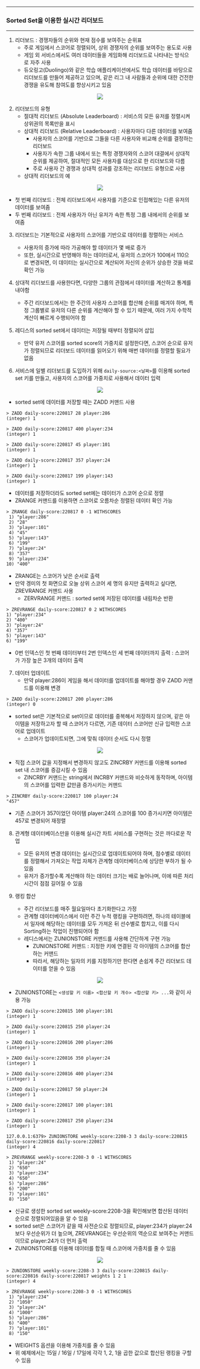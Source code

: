 -----
### Sorted Set을 이용한 실시간 리더보드
-----
1. 리더보드 : 경쟁자들의 순위와 현재 점수를 보여주는 순위표
   - 주로 게임에서 스코어로 정렬되어, 상위 경쟁자의 순위를 보여주는 용도로 사용
   - 게임 외 서비스에서도 여러 데이터들을 게임화해 리더보드로 나타내는 방식으로 자주 사용
   - 듀오링고(Duolingo)와 같은 학습 애플리케이션에서도 학습 데이터를 바탕으로 리더보드를 만들어 제공하고 있으며, 같은 리그 내 사람들과 순위에 대한 건전한 경쟁을 유도해 참여도를 향상시키고 있음
<div align="center">
<img src="https://github.com/user-attachments/assets/cf5ed1fe-2877-4285-b490-5d5e588febe7">
</div>

2. 리더보드의 유형
   - 절대적 리더보드 (Absolute Leaderboard) : 서비스의 모든 유저를 정렬시켜 상위권의 목록만을 표시
   - 상대적 리더보드 (Relative Leaderboard) : 사용자마다 다른 데이터를 보여줌
     + 사용자의 스코어를 기반으로 그들을 다른 사용자와 비교해 순위를 결정하는 리더보드
     + 사용자가 속한 그룹 내에서 또는 특정 경쟁자와의 스코어 대결에서 상대적 순위를 제공하여, 절대적인 모든 사용자를 대상으로 한 리더보드와 다름
     + 주로 사용자 간 경쟁과 상대적 성과를 강조하는 리더보드 유형으로 사용
   - 상대적 리더보드의 예
<div align="center">
<img src="https://github.com/user-attachments/assets/9f62e2a5-839e-4521-97a5-3fc67fcfafb1">
</div>

   - 첫 번째 리더보드 : 전체 리더보드에서 사용자를 기준으로 인접해있는 다른 유저의 데이터를 보여줌
   - 두 번째 리더보드 : 전체 사용자가 아닌 유저가 속한 특정 그룹 내에서의 순위를 보여줌

3. 리더보드는 기본적으로 사용자의 스코어를 기반으로 데이터를 정렬하는 서비스
   - 사용자의 증가에 따라 가공해야 할 데이터가 몇 배로 증가
   - 또한, 실시간으로 반영해야 하는 데이터로서, 유저의 스코어가 100에서 110으로 변경되면, 이 데이터는 실시간으로 계산되어 자신의 순위가 상승한 것을 바로 확인 가능
  
4. 상대적 리더보드를 사용한다면, 다양한 그룹의 관점에서 데이터를 계산하고 통계를 내야함
   - 주간 리더보드에서는 한 주간의 사용자 스코어를 합산해 순위를 매겨야 하며, 특정 그룹별로 유저의 다른 순위를 계산해야 할 수 있기 때문에, 여러 가지 수학적 계산이 빠르게 수행되어야 함

5. 레디스의 sorted set에서 데이터는 저장될 때부터 정렬되어 삽입
   - 만약 유저 스코어를 sorted score의 가중치로 설정한다면, 스코어 순으로 유저가 정렬되므로 리더보드 데이터를 읽어오기 위해 매번 데이터를 정렬할 필요가 없음

6. 서비스에 일별 리더보드를 도입하기 위해 ```daily-source:<날짜>```를 이용해 sorted set 키를 만들고, 사용자의 스코어를 가중치로 사용해서 데이터 입력
<div align="center">
<img src="https://github.com/user-attachments/assets/62381536-f59e-4651-8020-88b19438fa69">
</div>

   - sorted set에 데이터를 저장할 때는 ZADD 커맨드 사용
```redis
> ZADD daily-score:220817 28 player:286
(integer) 1

> ZADD daily-score:220817 400 player:234
(integer) 1

> ZADD daily-score:220817 45 player:101
(integer) 1

> ZADD daily-score:220817 357 player:24
(integer) 1

> ZADD daily-score:220817 199 player:143
(integer) 1
```
   - 데이터를 저장하더라도 sorted set에는 데이터가 스코어 순으로 정렬
   - ZRANGE 커맨드를 이용하면 스코어로 오름차순 정렬된 데이터 확인 가능
```redis
> ZRANGE daily-score:220817 0 -1 WITHSCORES
 1) "player:286"
 2) "28"
 3) "player:101"
 4) "45"
 5) "player:143"
 6) "199"
 7) "player:24"
 8) "357"
 9) "player:234"
10) "400"
```
   - ZRANGE는 스코어가 낮은 순서로 출력
   - 만약 겡미의 첫 화면으로 오늘 상위 스코어 세 명의 유지만 출력하고 싶다면, ZREVRANGE 커맨드 사용
     + ZERVRANGE 커맨드 : sorted set에 저장된 데이터를 내림차순 반환
```redis
> ZREVRANGE daily-score:220817 0 2 WITHSCORES
1) "player:234"
2) "400"
3) "player:24"
4) "357"
5) "player:143"
6) "199"
```
   - 0번 인덱스인 첫 번째 데이터부터 2번 인덱스인 세 번째 데이터까지 출력 : 스코어가 가장 높은 3개의 데이터 출력

7. 데이터 업데이트
   - 만약 player:286이 게임을 해서 데이터를 업데이트를 해야할 경우 ZADD 커맨드를 이용해 변경
```redis
> ZADD daily-score:220817 200 player:286
(integer) 0
```
   - sorted set은 기본적으로 set이므로 데이터를 중복해서 저장하지 않으며, 같은 아이템을 저장하고자 할 때 스코어가 다르면, 기존 데이터 스코어만 신규 입력한 스코어로 업데이트
     + 스코어가 업데이트되면, 그에 맞춰 데이터 순서도 다시 정렬
<div align="center">
<img src="https://github.com/user-attachments/assets/0a90f117-94e0-40c4-b745-d2ae9c13df0d">
</div>

   - 직접 스코어 값을 지정해서 변경하지 않고도 ZINCRBY 커맨드를 이용해 sorted set 내 스코어를 증감시킬 수 있음
     + ZINCRBY 커맨드는 string에서 INCRBY 커맨드와 비슷하게 동작하며, 아이템의 스코어를 입력한 값만큼 증가시키는 커맨드
```redis
> ZINCRBY daily-score:220817 100 player:24
"457"
```
   - 기존 스코어가 357이었던 아이템 player:24의 스코어를 100 증가시키면 아이템은 457로 변경되어 재정렬

8. 관계형 데이터베이스만을 이용해 실시간 차트 서비스를 구현하는 것은 까다로운 작업
   - 모든 유저의 변경 데이터는 실시간으로 업데이트되어야 하며, 점수별로 데이터를 정렬해서 가져오는 작업 자체가 관계형 데이터베이스에 상당한 부하가 될 수 있음
   - 유저가 증가할수록 계산해야 하는 데이터 크기는 배로 늘어나며, 이에 따른 처리 시간이 점점 길어질 수 있음

9. 랭킹 합산
    - 주간 리더보드를 매주 월요일마다 초기화한다고 가정
    - 관계형 데이터베이스에서 이런 주간 누적 랭킹을 구현하려면, 하나의 테이블에서 일자에 해당하는 데이터를 모두 가져온 뒤 선수별로 합치고, 이를 다시 Sorting하는 작업이 진행되어야 함
    - 레디스에서는 ZUNIONSTORE 커맨드를 사용해 간단하게 구현 가능
      + ZUNIONSTORE 커맨드 : 지정한 키에 연결된 각 아이템의 스코어를 합산하는 커맨드
      + 따라서, 해당하는 일자의 키를 지정하기만 한다면 손쉽게 주간 리더보드 데이터를 얻을 수 있음
<div align="center">
<img src="https://github.com/user-attachments/assets/826e28c6-d93c-40b4-b296-d31cc655b3eb">
</div>

   - ZUNIONSTORE는 ```<생성할 키 이름> <합산할 키 개수> <합산할 키> ...```와 같이 사용 가능
```redis
> ZADD daily-score:220815 100 player:101
(integer) 1

> ZADD daily-score:220815 250 player:24
(integer) 1

> ZADD daily-score:220816 200 player:286
(integer) 1

> ZADD daily-score:220816 350 player:24
(integer) 1

> ZADD daily-score:220816 400 player:234
(integer) 1

> ZADD daily-score:220817 50 player:24
(integer) 1

> ZADD daily-score:220817 100 player:101
(integer) 1

> ZADD daily-score:220817 250 player:234
(integer) 1
```
```redis
127.0.0.1:6379> ZUNIONSTORE weekly-score:2208-3 3 daily-score:220815 daily-score:220816 daily-score:220817
(integer) 4
```
```redis
> ZREVRANGE weekly-score:2208-3 0 -1 WITHSCORES
 1) "player:24"
 2) "650"
 3) "player:234"
 4) "650"
 5) "player:286"
 6) "200"
 7) "player:101"
 8) "150"
```
   - 신규로 생성한 sorted set weekly-score:2208-3을 확인해보면 합산된 데이터 순으로 정렬되어있음을 알 수 있음
   - sorted set은 스코어가 같을 때 사전순으로 정렬되므로, player:234가 player:24보다 우선순위가 더 높으며, ZREVRANGE는 우선순위의 역순으로 보여주는 커맨드이므로 player:24가 더 먼저 출력
   - ZUNIONSTORE를 이용해 데이터를 합칠 때 스코어에 가중치를 줄 수 있음
<div align="center">
<img src="https://github.com/user-attachments/assets/a669776c-1458-4be6-a644-96de330a73b1">
</div>

```redis
> ZUNIONSTORE weekly-score:2208-3 3 daily-score:220815 daily-score:220816 daily-score:220817 weights 1 2 1
(integer) 4

> ZREVRANGE weekly-score:2208-3 0 -1 WITHSCORES
 1) "player:234"
 2) "1050"
 3) "player:24"
 4) "1000"
 5) "player:286"
 6) "400"
 7) "player:101"
 8) "150"
```
   - WEIGHTS 옵션을 이용해 가중치를 줄 수 있음
   - 위 예제에서는 15일 / 16일 / 17일에 각각 1, 2, 1을 곱한 값으로 합산된 랭킹을 구할 수 있음
